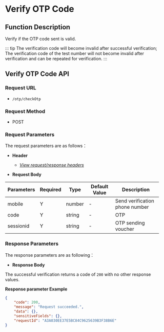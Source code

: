 # Verify OTP Code

## Function Description

Verify if the OTP code sent is valid.

::: tip
The verification code will become invalid after successful verification; The verification code of the test number will not become invalid after verification and can be repeated for verification.
:::

## Verify OTP Code API

### Request URL

- `/otp/checkOtp`

### Request Method

- POST

### Request Parameters

The request parameters are as follows：

- **Header**

  - [_View request/response headers_](/en/payoutApi/apiRule/header)

- **Request Body**

| **Parameters** | **Required** | **Type** | **Default Value** | **Description**                |
| -------------- | ------------ | -------- | ----------------- | ------------------------------ |
| mobile         | Y            | number   | -                 | Send verification phone number |
| code           | Y            | string   | -                 | OTP                            |
| sessionid      | Y            | string   | -                 | OTP sending voucher            |

### Response Parameters

The response parameters are as following：

- **Response Body**

The successful verification returns a code of `200` with no other response values.

**Response parameter Example**

```json
{
    "code": 200,
    "message": "Request succeeded.",
    "data": {},
    "sensitiveFields": {},
    "requestId": "A3A030EE37E5BC84C9625639B3F38B6E"
}
```